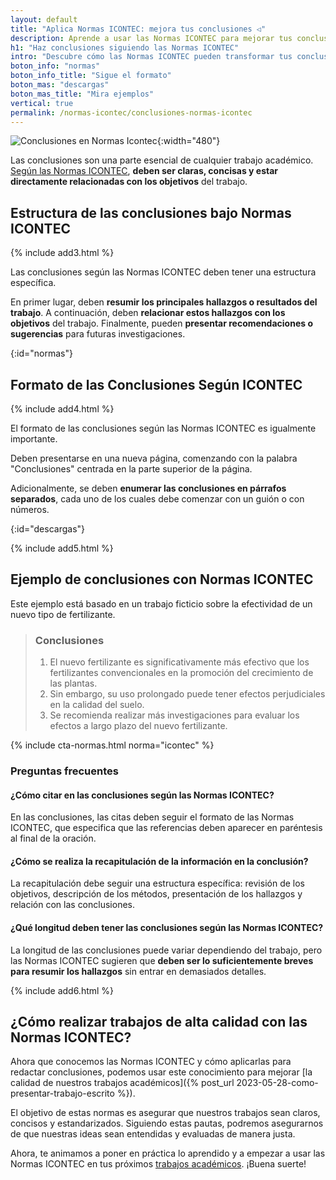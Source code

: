 ```yaml
---
layout: default
title: "Aplica Normas ICONTEC: mejora tus conclusiones ◁"
description: Aprende a usar las Normas ICONTEC para mejorar tus conclusiones. ¡Impresiona a tus lectores hoy mismo!
h1: "Haz conclusiones siguiendo las Normas ICONTEC"
intro: "Descubre cómo las Normas ICONTEC pueden transformar tus conclusiones. ¡Eleva la calidad de tus trabajos ahora!"
boton_info: "normas"
boton_info_title: "Sigue el formato"
boton_mas: "descargas"
boton_mas_title: "Mira ejemplos"
vertical: true
permalink: /normas-icontec/conclusiones-normas-icontec
---
```

![Conclusiones en Normas Icontec]({{'img/conclusiones-icontec.webp'|relative_url}} "Normas Icontec - Conclusiones"){:width="480"}

Las conclusiones son una parte esencial de cualquier trabajo académico. [Según las Normas ICONTEC]({{'normas-icontec'|relative_url}} "Normas Icontec"), **deben ser claras, concisas y estar directamente relacionadas con los objetivos** del trabajo.

## Estructura de las conclusiones bajo Normas ICONTEC

{% include add3.html %}

Las conclusiones según las Normas ICONTEC deben tener una estructura específica.

En primer lugar, deben **resumir los principales hallazgos o resultados del trabajo**. A continuación, deben **relacionar estos hallazgos con los objetivos** del trabajo. Finalmente, pueden **presentar recomendaciones o sugerencias** para futuras investigaciones.
<!-- Anclaje para que la barra fijada no cubra el siguiente subtítulo -->
{:id="normas"}

## Formato de las Conclusiones Según ICONTEC

{% include add4.html %}

El formato de las conclusiones según las Normas ICONTEC es igualmente importante.

Deben presentarse en una nueva página, comenzando con la palabra "Conclusiones" centrada en la parte superior de la página.

Adicionalmente, se deben **enumerar las conclusiones en párrafos separados**, cada uno de los cuales debe comenzar con un guión o con números.
<!-- Anclaje para que la barra fijada no cubra el siguiente subtítulo -->
{:id="descargas"}

{% include add5.html %}

## Ejemplo de conclusiones con Normas ICONTEC

Este ejemplo está basado en un trabajo ficticio sobre la efectividad de un nuevo tipo de fertilizante.

> ### Conclusiones
>
> 1. El nuevo fertilizante es significativamente más efectivo que los fertilizantes convencionales en la promoción del crecimiento de las plantas.
> 2. Sin embargo, su uso prolongado puede tener efectos perjudiciales en la calidad del suelo.
> 3. Se recomienda realizar más investigaciones para evaluar los efectos a largo plazo del nuevo fertilizante.

{% include cta-normas.html norma="icontec" %}

### Preguntas frecuentes

#### ¿Cómo citar en las conclusiones según las Normas ICONTEC?

En las conclusiones, las citas deben seguir el formato de las Normas ICONTEC, que especifica que las referencias deben aparecer en paréntesis al final de la oración.

#### ¿Cómo se realiza la recapitulación de la información en la conclusión?

La recapitulación debe seguir una estructura específica: revisión de los objetivos, descripción de los métodos, presentación de los hallazgos y relación con las conclusiones.

#### ¿Qué longitud deben tener las conclusiones según las Normas ICONTEC?

La longitud de las conclusiones puede variar dependiendo del trabajo, pero las Normas ICONTEC sugieren que **deben ser lo suficientemente breves para resumir los hallazgos** sin entrar en demasiados detalles.

{% include add6.html %}

## ¿Cómo realizar trabajos de alta calidad con las Normas ICONTEC?

Ahora que conocemos las Normas ICONTEC y cómo aplicarlas para redactar conclusiones, podemos usar este conocimiento para mejorar [la calidad de nuestros trabajos académicos]({% post_url 2023-05-28-como-presentar-trabajo-escrito %}).

El objetivo de estas normas es asegurar que nuestros trabajos sean claros, concisos y estandarizados. Siguiendo estas pautas, podremos asegurarnos de que nuestras ideas sean entendidas y evaluadas de manera justa.

Ahora, te animamos a poner en práctica lo aprendido y a empezar a usar las Normas ICONTEC en tus próximos [trabajos académicos](/#buscador). ¡Buena suerte!
